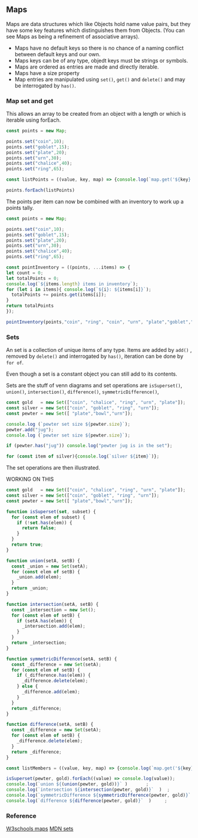 ## Maps

Maps are data structures which like Objects hold name value pairs, but they have some key features which distinguishes them from Objects. (You can see Maps as being a refinement of associative arrays).

-   Maps have no default keys so there is no chance of a naming conflict between default keys and our own.
-   Maps keys can be of any type, objedt keys must be strings or symbols.
-   Maps are ordered as entries are made and directly iterable.
-   Maps have a size property
-   Map entries are manipulated using `set()`, `get()` and `delete()` and may be interrogated by `has()`.

### Map set and get

This allows an array to be created from an object with a length or which is iterable using forEach.

<div
  data-runkit
  data-runkit-evaluate-on-load="true"
  data-runkit-gutter-style="none"
  data-runkit-node-version="18"
>

```javascript
const points = new Map;

points.set("coin",10);
points.set("goblet",15);
points.set("plate",20);
points.set("urn",30);
points.set("chalice",40);
points.set("ring",65);

const listPoints = ((value, key, map) => {console.log(`map.get('${key}') = ${value}`);});

points.forEach(listPoints)

```
</div>

The points per item can now be combined with an inventory to work up a points tally.


<div
  data-runkit
  data-runkit-evaluate-on-load="true"
  data-runkit-gutter-style="none"
  data-runkit-node-version="18"
>

```javascript
const points = new Map;

points.set("coin",10);
points.set("goblet",15);
points.set("plate",20);
points.set("urn",30);
points.set("chalice",40);
points.set("ring",65);

const pointInventory = ((points, ...items) => {
let count = 0;
let totalPoints = 0;
console.log(`${items.length} items in inventory`);
for (let i in items){ console.log(`${i}: ${items[i]}`);
  totalPoints += points.get(items[i]);
}
return totalPoints
});

pointInventory(points,"coin", "ring", "coin", "urn", "plate","goblet","chalice");
```
</div>



### Sets

An set is a collection of unique items of any type.  Items are added by `add()` , removed by `delete()` and interrogated by `has()`, iteration can be done by `for of`. 

Even though a set is a constant object you can still add to its contents.

Sets are the stuff of venn diagrams and set operations are `isSuperset()`, `union()`, `intersection()`, `difference()`, `symmetricDifference()`, 

<div
  data-runkit
  data-runkit-evaluate-on-load="true"
  data-runkit-gutter-style="none"
  data-runkit-node-version="18"
>

```javascript
const gold   = new Set(["coin", "chalice", "ring", "urn", "plate"]);
const silver = new Set(["coin", "goblet", "ring", "urn"]);
const pewter = new Set([ "plate","bowl","urn"]);

console.log (`pewter set size ${pewter.size}`);
pewter.add("jug");
console.log (`pewter set size ${pewter.size}`);

if (pewter.has("jug")) console.log("pewter jug is in the set");

for (const item of silver){console.log(`silver ${item}`)};
```
</div>

The set operations are then illustrated.


WORKING ON THIS

<div
  data-runkit
  data-runkit-evaluate-on-load="true"
  data-runkit-gutter-style="none"
  data-runkit-node-version="18"
>

```javascript
const gold   = new Set(["coin", "chalice", "ring", "urn", "plate"]);
const silver = new Set(["coin", "goblet", "ring", "urn"]);
const pewter = new Set([ "plate","bowl","urn"]);

function isSuperset(set, subset) {
  for (const elem of subset) {
    if (!set.has(elem)) {
      return false;
    }
  }
  return true;
}

function union(setA, setB) {
  const _union = new Set(setA);
  for (const elem of setB) {
    _union.add(elem);
  }
  return _union;
}

function intersection(setA, setB) {
  const _intersection = new Set();
  for (const elem of setB) {
    if (setA.has(elem)) {
      _intersection.add(elem);
    }
  }
  return _intersection;
}

function symmetricDifference(setA, setB) {
  const _difference = new Set(setA);
  for (const elem of setB) {
    if (_difference.has(elem)) {
      _difference.delete(elem);
    } else {
      _difference.add(elem);
    }
  }
  return _difference;
}

function difference(setA, setB) {
  const _difference = new Set(setA);
  for (const elem of setB) {
    _difference.delete(elem);
  }
  return _difference;
}

const listMembers = ((value, key, map) => {console.log(`map.get('${key}') = ${value}`);});

isSuperset(pewter, gold).forEach((value) => console.log(value));  
console.log(`union ${(union(pewter, gold))}` )       ;        
console.log(`intersection ${intersection(pewter, gold)}`  )  ;   
console.log(`symmetricDifference ${symmetricDifference(pewter, gold)}` );
console.log(`difference ${difference(pewter, gold)}`  )     ;     
```
</div>



### Reference

[W3schools maps](https://www.w3schools.com/js/js_object_maps.asp)
[MDN sets](https://developer.mozilla.org/en-US/docs/Web/JavaScript/Reference/Global_Objects/Set)
